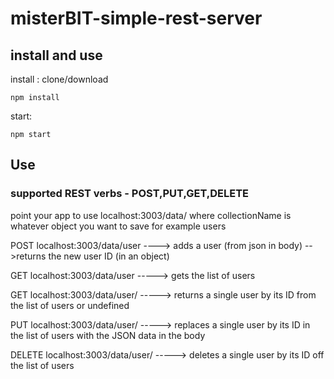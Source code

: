 # misterBIT-simple-rest-server

## install and use
install : clone/download 
 
````
npm install
````
start:   
````
npm start
````
 
 
## Use

### supported REST verbs - POST,PUT,GET,DELETE

point your app to use localhost:3003/data/<collectionName>
where collectionName is whatever object you want to save for example users

POST localhost:3003/data/user ----> adds a user (from json in body) -->returns the new user ID (in an object)
 
GET localhost:3003/data/user -----> gets the list of users

GET localhost:3003/data/user/<id> -----> returns a single user by its ID from the list of users or undefined

PUT localhost:3003/data/user/<id> -----> replaces a single user by its ID in the list of users with the JSON data in the body

DELETE localhost:3003/data/user/<id> -----> deletes a single user by its ID off the list of users
